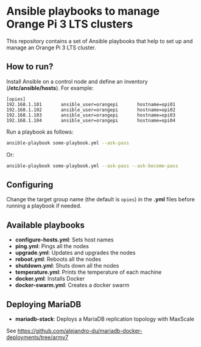 # Ansible playbooks to manage Orange Pi 3 LTS clusters

This repository contains a set of Ansible playbooks that help to set up and manage an Orange Pi 3 LTS cluster.

## How to run?

Install Ansible on a control node and define an inventory (**/etc/ansible/hosts**). For example:

```
[opies]
192.168.1.101		ansible_user=orangepi		hostname=opi01
192.168.1.102		ansible_user=orangepi		hostname=opi02
192.168.1.103		ansible_user=orangepi		hostname=opi03
192.168.1.104		ansible_user=orangepi		hostname=opi04
```

Run a playbook as follows:

```bash
ansible-playbook some-playbook.yml --ask-pass
```

Or:

```bash
ansible-playbook some-playbook.yml --ask-pass --ask-become-pass
```

## Configuring

Change the target group name (the default is `opies`) in the **.yml** files before running a playbook if needed.

## Available playbooks

* **configure-hosts.yml**: Sets host names
* **ping.yml**: Pings all the nodes
* **upgrade.yml**: Updates and upgrades the nodes
* **reboot.yml**: Reboots all the nodes
* **shutdown.yml**: Shuts down all the nodes
* **temperature.yml**: Prints the temperature of each machine
* **docker.yml**: Installs Docker
* **docker-swarm.yml**: Creates a docker swarm

## Deploying MariaDB

* **mariadb-stack**: Deploys a MariaDB replication topology with MaxScale

See https://github.com/alejandro-du/mariadb-docker-deployments/tree/armv7
